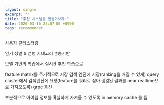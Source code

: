 ```yaml
---
layout: single
excerpt: ""
title: "추천 시스템을 만들어보자."
date: 2020-03-16 23:07:00 +0900
tags: recommender
---
```


사용자 클러스터링

인기
성별 & 연령
카테고리
행동기반

모델 기반의 학습에서 실시간 추천 학습으로

feature matrix를 주기적으로 저장
검색 엔진에 저장(ranking을 매길 수 있게)
query cluster에서 검색엔진에 요청(feature를 쿼리로 삼아 랭킹된 결과를 near realtime으로 가져오도록)
grpc 통신

부분적으로 아이템 정보를 확실하게 가져올 수 있도록 in memory cache 를 둠

